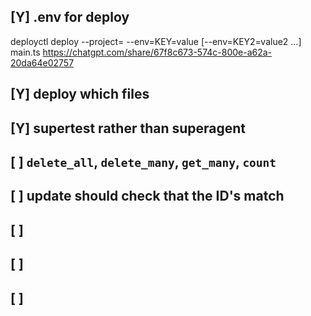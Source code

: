 


## [Y] .env for deploy
deployctl deploy --project=<project-name> --env=KEY=value [--env=KEY2=value2 ...] main.ts
https://chatgpt.com/share/67f8c673-574c-800e-a62a-20da64e02757


## [Y] deploy which files
## [Y] supertest rather than superagent
## [ ] `delete_all`, `delete_many`, `get_many`, `count`

## [ ] update should check that the ID's match
## [ ] 
## [ ] 
## [ ] 
